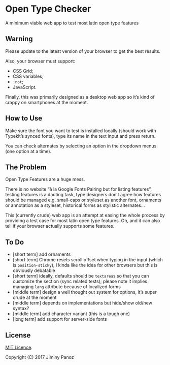 # Open Type Checker
A minimum viable web app to test most latin open type features

## Warning

Please update to the latest version of your browser to get the best results.

Also, your browser must support: 

- CSS Grid;
- CSS variables;
- `:not`;
- JavaScript.

Finally, this was primarily designed as a desktop web app so it’s kind of crappy on smartphones at the moment.

## How to Use

Make sure the font you want to test is installed locally (should work with Typekit’s synced fonts), type its name in the text input and press return.

You can check alternates by selecting an option in the dropdown menus (one option at a time).

## The Problem

Open Type Features are a huge mess. 

There is no website “à la Google Fonts Pairing but for listing features”, testing features is a dauting task, type designers don’t agree how features should be managed e.g. small-caps or styleset as another font, ornaments or annotation as a styleset, historical forms as stylistic alternates…

This (currently crude) web app is an attempt at easing the whole process by providing a test case for most latin open type features. Oh, and it can also tell if your browser actually supports some features.

## To Do

- [short term] add ornaments
- [short term] Chrome resets scroll offset when typing in the input (which is `position-sticky`), I kinda like the idea for other browsers but this is obviously debatable
- [short term] ideally, defaults should be `textarea`s so that you can customize the section (sync related tests); please note it implies managing `lang` attribute because of localized forms
- [middle term] design a well thought out system for options, it’s super crude at the moment
- [middle term] depends on implementations but hide/show old/new syntax?
- [middle term] add character variant (this is a tough one)
- [long term] add support for server-side fonts

## License

[MIT Licence](https://opensource.org/licenses/MIT).

Copyright (C) 2017 Jiminy Panoz
